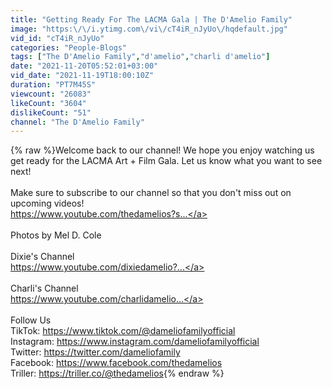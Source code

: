```yaml
---
title: "Getting Ready For The LACMA Gala | The D'Amelio Family"
image: "https:\/\/i.ytimg.com\/vi\/cT4iR_nJyUo\/hqdefault.jpg"
vid_id: "cT4iR_nJyUo"
categories: "People-Blogs"
tags: ["The D'Amelio Family","d'amelio","charli d'amelio"]
date: "2021-11-20T05:52:01+03:00"
vid_date: "2021-11-19T18:00:10Z"
duration: "PT7M45S"
viewcount: "26083"
likeCount: "3604"
dislikeCount: "51"
channel: "The D'Amelio Family"
---
```

{% raw %}Welcome back to our channel! We hope you enjoy watching us get ready for the LACMA Art + Film Gala. Let us know what you want to see next!<br /><br />Make sure to subscribe to our channel so that you don't miss out on upcoming videos!<br /><a rel="nofollow" target="blank" href="https://www.youtube.com/thedamelios?s...">https://www.youtube.com/thedamelios?s...</a><br /><br />Photos by Mel D. Cole<br /><br />Dixie's Channel<br /><a rel="nofollow" target="blank" href="https://www.youtube.com/dixiedamelio?...">https://www.youtube.com/dixiedamelio?...</a><br /><br />Charli's Channel<br /><a rel="nofollow" target="blank" href="https://www.youtube.com/charlidamelio...">https://www.youtube.com/charlidamelio...</a><br /><br />Follow Us<br />TikTok: <a rel="nofollow" target="blank" href="https://www.tiktok.com/@dameliofamilyofficial">https://www.tiktok.com/@dameliofamilyofficial</a><br />Instagram: <a rel="nofollow" target="blank" href="https://www.instagram.com/dameliofamilyofficial">https://www.instagram.com/dameliofamilyofficial</a><br />Twitter: <a rel="nofollow" target="blank" href="https://twitter.com/dameliofamily">https://twitter.com/dameliofamily</a><br />Facebook: <a rel="nofollow" target="blank" href="https://www.facebook.com/thedamelios">https://www.facebook.com/thedamelios</a><br />Triller: <a rel="nofollow" target="blank" href="https://triller.co/@thedamelios">https://triller.co/@thedamelios</a>{% endraw %}
